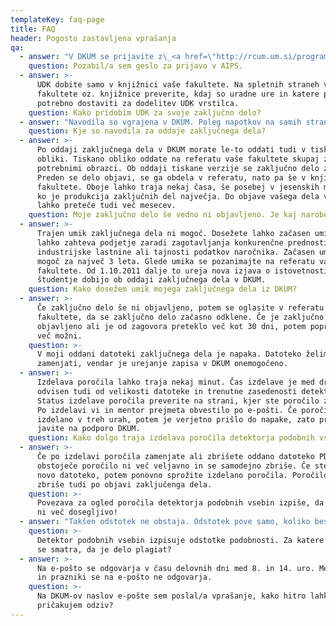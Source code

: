 ```yaml
---
templateKey: faq-page
title: FAQ
header: Pogosto zastavljena vprašanja
qa:
  - answer: "V DKUM se prijavite z\_<a href=\"http://rcum.um.si/programska-oprema/studenti/Strani/Upravljanje-identitet.aspx\">digitalno identiteto UM</a>, sledite navodilom na omenjeni povezavi."
    question: Pozabil/a sem geslo za prijavo v AIPS.
  - answer: >-
      UDK dobite samo v knjižnici vaše fakultete. Na spletnih straneh vaše
      fakultete oz. knjižnice preverite, kdaj so uradne ure in katere podatke je
      potrebno dostaviti za dodelitev UDK vrstilca.
    question: Kako pridobim UDK za svoje zaključno delo?
  - answer: "Navodila so vgrajena v DKUM. Poleg napotkov na samih straneh za oddajo je na večini strani dosegljiva ikona\_![Pomoč](Datoteke_za_DKUM%20-%20FAQ/vprasaj.gif), ki v novem oknu odpre besedilo s pomočjo. Ikona je skrajno desno od glavnega naslova strani ali pri drugih elementih na strani. Pomoč se odpre v pojavnem oknu (angl. \"pop-up\"), kar nekateri brskalniki ali dodatna programska oprema blokirajo. Za domeno DKUM poskrbite, da se takšna okna lahko odprejo."
    question: Kje so navodila za oddaje zaključnega dela?
  - answer: >-
      Po oddaji zaključnega dela v DKUM morate le-to oddati tudi v tiskani
      obliki. Tiskano obliko oddate na referatu vaše fakultete skupaj z vsemi
      potrebnimi obrazci. Ob oddaji tiskane verzije se zaključno delo zaklene.
      Preden se delo objavi, se ga obdela v referatu, nato pa še v knjižnici
      fakultete. Oboje lahko traja nekaj časa, še posebej v jesenskih mesecih,
      ko je produkcija zaključnih del največja. Do objave vašega dela v DKUM
      lahko preteče tudi več mesecev.
    question: Moje zaključno delo še vedno ni objavljeno. Je kaj narobe?
  - answer: >-
      Trajen umik zaključnega dela ni mogoč. Dosežete lahko začasen umik, kar
      lahko zahteva podjetje zaradi zagotavljanja konkurenčne prednosti, varstva
      industrijske lastnine ali tajnosti podatkov naročnika. Začasen umik je
      mogoč za največ 3 leta. Glede umika se pozanimajte na referatu vaše
      fakultete. Od 1.10.2011 dalje to ureja nova izjava o istovetnosti, ki jo
      študentje dobijo ob oddaji zaključnega dela v DKUM.
    question: Kako dosežem umik mojega zaključnega dela iz DKUM?
  - answer: >-
      Če zaključno delo še ni objavljeno, potem se oglasite v referatu
      fakultete, da se zaključno delo začasno odklene. Če je zaključno delo že
      objavljeno ali je od zagovora preteklo več kot 30 dni, potem popravki niso
      več možni.
    question: >-
      V moji oddani datoteki zaključnega dela je napaka. Datoteko želim
      zamenjati, vendar je urejanje zapisa v DKUM onemogočeno.
  - answer: >-
      Izdelava poročila lahko traja nekaj minut. Čas izdelave je med drugim
      odvisen tudi od velikosti datoteke in trenutne zasedenosti detektorja.
      Status izdelave poročila preverite na strani, kjer ste poročilo zahtevali.
      Po izdelavi vi in mentor prejmeta obvestilo po e-pošti. Če poročilo ni
      izdelano v treh urah, potem je verjetno prišlo do napake, zato problem
      javite na podporo DKUM.
    question: Kako dolgo traja izdelava poročila detektorja podobnih vsebin?
  - answer: >-
      Če po izdelavi poročila zamenjate ali zbrišete oddano datoteko PDF, potem
      obstoječe poročilo ni več veljavno in se samodejno zbriše. Če ste oddali
      novo datoteko, potem ponovno sprožite izdelano poročila. Poročilo se
      zbriše tudi po objavi zaključenga dela.
    question: >-
      Povezava za ogled poročila detektorja podobnih vsebin izpiše, da poročilo
      ni več dosegljivo!
  - answer: "Takšen odstotek ne obstaja. Odstotek pove samo, koliko besedila nekega dela je podobnega z besedilom drugega dela. Poglejmo si nekaj primerov, zakaj takšnega odstotka ni mogoče določiti:\r\n\r\n*   recimo, da imamo dokument, ki ima 10% podobnost z drugim. Če naš dokument zajema 20 strani, potem sta podobni največ dve strani. Če naš dokument zajema 200 strani, potem je podobnih kar 20 strani. V drugem primeru je precej bolj verjetno, da bi lahko šlo za plagiat kot v prvem primeru, čeprav je odstotek enak;\r\n*   recimo, da naše delo zajema 100 strani popolnoma izvirnega besedila, v katerem izjavimo, da je slavna enačba E=mc<sup>2</sup> naše delo. Odstotek podobnosti je skoraj 0%, ampak gre za krajo ideje, kar je plagiat. Na drugi strani lahko imamo delo npr. s področja prava, kjer komentiramo določen zakon. Dokument je lahko 50% podoben, a ne gre za plagiat (če je pravilno citiran);\r\n*   pomembno je tudi, kako so podobnosti porazdeljene. Delo z 10% podrobnostjo lahko ima to podobnost v nekaj nepovezanih povedih, ki so na različnih lokacijah v dokumentu ali pa gre za en sam odsek besedila na eni lokaciji. V drugem primeru je večja verjetnost za plagiat (ali manjkajoči citat), čeprav je odstotek enak.\r\n\r\nOdstotek podobnosti je le vrednost, namenjena urejanju seznama podobnih del po podobnosti, da so najbolj podobna dela na vrhu seznama. Presoja, ali gre za plagiat ali ne, je še vedno na strani ljudi, npr. študenta in mentorja. Detektor zato omogoča interaktivni vpogled v poročilo, kjer lahko za najbolj podobne dokumente hitro in enostavno preverite, katere so podobne vsebine in kako so porazdeljene. Na podlagi tega se lahko odločite, ali gre morda za naključne podobnosti, manjkajoči citat ali pa gre za besedilo, zaradi katerega bi lahko prišlo do obtožb o plagiatorstvu."
    question: >-
      Detektor podobnih vsebin izpisuje odstotke podobnosti. Za katere odstotke
      se smatra, da je delo plagiat?
  - answer: >-
      Na e-pošto se odgovarja v času delovnih dni med 8. in 14. uro. Med vikendi
      in prazniki se na e-pošto ne odgovarja.
    question: >-
      Na DKUM-ov naslov e-pošte sem poslal/a vprašanje, kako hitro lahko
      pričakujem odziv?
---
```


